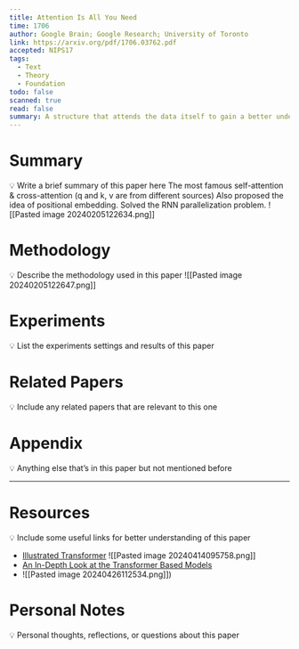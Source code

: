 ```yaml
---
title: Attention Is All You Need
time: 1706
author: Google Brain; Google Research; University of Toronto
link: https://arxiv.org/pdf/1706.03762.pdf
accepted: NIPS17
tags:
  - Text
  - Theory
  - Foundation
todo: false
scanned: true
read: false
summary: A structure that attends the data itself to gain a better understanding.
---
```

# Summary
💡 Write a brief summary of this paper here
The most famous self-attention & cross-attention (q and k, v are from different sources)
Also proposed the idea of positional embedding.
Solved the RNN parallelization problem.
![[Pasted image 20240205122634.png]]

# Methodology
💡 Describe the methodology used in this paper
![[Pasted image 20240205122647.png]]
# Experiments
💡 List the experiments settings and results of this paper

# Related Papers
💡 Include any related papers that are relevant to this one

# Appendix
💡 Anything else that’s in this paper but not mentioned before

---
# Resources
💡 Include some useful links for better understanding of this paper
- [Illustrated Transformer](https://jalammar.github.io/illustrated-transformer/)
![[Pasted image 20240414095758.png]]
- [An In-Depth Look at the Transformer Based Models](https://medium.com/the-modern-scientist/an-in-depth-look-at-the-transformer-based-models-22e5f5d17b6b)
- ![[Pasted image 20240426112534.png]])
# Personal Notes
💡 Personal thoughts, reflections, or questions about this paper